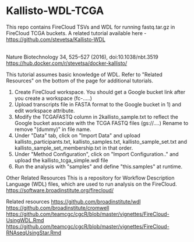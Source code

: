 # Kallisto-WDL-TCGA
This repo contains FireCloud TSVs and WDL for running fastq.tar.gz in FireCloud TCGA buckets. A related tutorial available here - https://github.com/stevetsa/Kallisto-WDL 

<br>Nature Biotechnology 34, 525–527 (2016), doi:10.1038/nbt.3519
<br>https://hub.docker.com/r/stevetsa/docker-kallisto/

This tutorial assumes basic knowledge of WDL.  Refer to "Related Resources" on the bottom of the page for additional tutorials.

1) Create FireCloud workspace.  You should get a Google bucket link after you create a workspace (fc-.....)
2) Upload transcripts file in FASTA format to the Google bucket in 1) and edit workspace attribute.
3) Modify the TCGAFASTQ column in 2kallisto_sample.txt to reflect the Google bucket associate with the TCGA FASTQ files (gs://....)
   Rename to remove "(dummy)" in file name.
4) Under "Data" tab, click on "Import Data" and upload kallisto_participants.txt, kallisto_samples.txt, kallisto_sample_set.txt and kallisto_sample_set_membership.txt in that order.
5) Under "Method Configuration", click on "Import Configuration.." and upload the kallisto_tcga_simple.wdl file
6) Run the analysis with "samples" and define "this.samples" at runtime.

Other Related Resources
This is a repository for Workflow Description Language (WDL) files, which are used to run analysis on the FireCloud.
https://software.broadinstitute.org/firecloud/

Related resources
https://github.com/broadinstitute/wdl https://github.com/broadinstitute/cromwell https://github.com/teamcgc/cgcR/blob/master/vignettes/FireCloud-UsingWDL.Rmd https://github.com/teamcgc/cgcR/blob/master/vignettes/FireCloud-RNAseqUsingStar.Rmd
